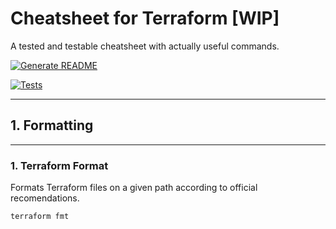 # Cheatsheet for Terraform [WIP]

A tested and testable cheatsheet with actually useful commands.

[![Generate README](https://github.com/OLeonardoRodrigues/cheatsheet-terraform/actions/workflows/readme_generator.yml/badge.svg)](https://github.com/OLeonardoRodrigues/cheatsheet-terraform/actions/workflows/readme_generator.yml)

[![Tests](https://github.com/OLeonardoRodrigues/cheatsheet-terraform/actions/workflows/tests.yml/badge.svg)](https://github.com/OLeonardoRodrigues/cheatsheet-terraform/actions/workflows/tests.yml)

---

## 1. Formatting

---

### 1. **Terraform Format**

Formats Terraform files on a given path according to official recomendations.

```
terraform fmt
```
